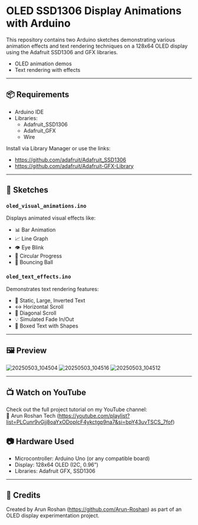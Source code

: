 # OLED SSD1306 Display Animations with Arduino

This repository contains two Arduino sketches demonstrating various animation effects and text rendering techniques on a 128x64 OLED display using the Adafruit SSD1306 and GFX libraries.

- OLED animation demos
- Text rendering with effects
---

## 📦 Requirements

- Arduino IDE
- Libraries:
  - Adafruit_SSD1306
  - Adafruit_GFX
  - Wire

Install via Library Manager or use the links:
- https://github.com/adafruit/Adafruit_SSD1306
- https://github.com/adafruit/Adafruit-GFX-Library

---

## 🧪 Sketches

### `oled_visual_animations.ino`
Displays animated visual effects like:
- 📊 Bar Animation
- 📈 Line Graph
- 👁 Eye Blink
- 🔵 Circular Progress
- 🏀 Bouncing Ball

### `oled_text_effects.ino`
Demonstrates text rendering features:
- 📝 Static, Large, Inverted Text
- ↔️ Horizontal Scroll
- 🔀 Diagonal Scroll
- 💡 Simulated Fade In/Out
- 🧾 Boxed Text with Shapes

---

## 🖼️ Preview

![20250503_104504](https://github.com/user-attachments/assets/ff9dde5b-7a89-47ad-bb66-7b1ba025178a)
![20250503_104516](https://github.com/user-attachments/assets/1b763be4-037e-429f-9fe1-f8a4ceb498b5)
![20250503_104512](https://github.com/user-attachments/assets/3df56dea-8c73-45a0-95ff-cc00fcb28ae7)

---

## 📺 Watch on YouTube

Check out the full project tutorial on my YouTube channel:  
🔗 Arun Roshan Tech (https://youtube.com/playlist?list=PLCunr9vGjj8oaYxODopIcF4ykctgp9na7&si=bpY43uvTSCS_7fof)

## 📷 Hardware Used

- Microcontroller: Arduino Uno (or any compatible board)
- Display: 128x64 OLED (I2C, 0.96”)
- Libraries: Adafruit GFX, SSD1306

---


## 🙌 Credits

Created by Arun Roshan (https://github.com/Arun-Roshan) as part of an OLED display experimentation project.

